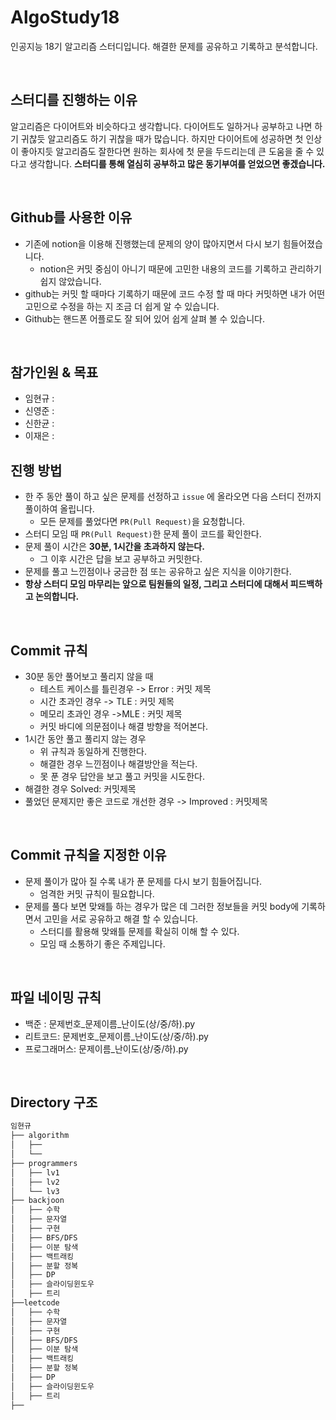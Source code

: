 # AlgoStudy18
인공지능 18기 알고리즘 스터디입니다.  해결한 문제를 공유하고 기록하고 분석합니다.

<br>

## 스터디를 진행하는 이유
알고리즘은 다이어트와 비슷하다고 생각합니다. 다이어트도 일하거나 공부하고 나면 하기 귀찮듯 알고리즘도 하기 귀찮을 때가 많습니다. 하지만 다이어트에 성공하면 첫 인상이 좋아지듯 알고리즘도 잘한다면 원하는 회사에 첫 문을 두드리는데 큰 도움을 줄 수 있다고 생각합니다. **스터디를 통해 열심히 공부하고 많은 동기부여를 얻었으면 좋겠습니다.**


<br>

## Github를 사용한 이유
- 기존에 notion을 이용해 진행했는데 문제의 양이 많아지면서 다시 보기 힘들어졌습니다.
  - notion은 커밋 중심이 아니기 때문에 고민한 내용의 코드를 기록하고 관리하기 쉽지 않았습니다.
- github는 커밋 할 때마다 기록하기 때문에 코드 수정 할 때 마다 커밋하면 내가 어떤 고민으로 수정을 하는 지 조금 더 쉽게 알 수 있습니다.
- Github는 핸드폰 어플로도 잘 되어 있어 쉽게 살펴 볼 수 있습니다.

<br>

## 참가인원 & 목표

- 임현규 :
- 신영준 :
- 신한균 :
- 이재은 :


## 진행 방법

- 한 주 동안 풀이 하고 싶은 문제를 선정하고 `issue` 에 올라오면 다음 스터디 전까지 풀이하여 올립니다.
  - 모든 문제를 풀었다면 `PR(Pull Request)`을 요청합니다.
- 스터디 모임 때 `PR(Pull Request)`한 문제 풀이 코드를 확인한다.
- 문제 풀이 시간은 **30분, 1시간을 초과하지 않는다.**
  - 그 이후 시간은 답을 보고 공부하고 커밋한다.
- 문제를 풀고 느낀점이나 궁금한 점 또는 공유하고 싶은 지식을 이야기한다.
- **항상 스터디 모임 마무리는 앞으로 팀원들의 일정, 그리고 스터디에 대해서 피드백하고 논의합니다.**

<br>


## Commit 규칙

- 30분 동안 풀어보고 풀리지 않을 때
  - 테스트 케이스를 틀린경우 -> Error : 커밋 제목
  - 시간 초과인 경우 -> TLE : 커밋 제목
  - 메모리 초과인 경우 ->MLE : 커밋 제목
  - 커밋 바디에 의문점이나 해결 방향을 적어본다.
- 1시간 동안 풀고 풀리지 않는 경우
  - 위 규칙과 동일하게 진행한다.
  - 해결한 경우 느낀점이나 해결방안을 적는다.
  - 못 푼 경우 답안을 보고 풀고 커밋을 시도한다.
- 해결한 경우 Solved: 커밋제목
- 풀었던 문제지만 좋은 코드로 개선한 경우 -> Improved : 커밋제목

<br>

## Commit 규칙을 지정한 이유

- 문제 풀이가 많아 질 수록 내가 푼 문제를 다시 보기 힘들어집니다.
  - 엄격한 커밋 규칙이 필요합니다.
- 문제를 풀다 보면 맞왜틀 하는 경우가 많은 데 그러한 정보들을 커밋 body에 기록하면서 고민을 서로 공유하고 해결 할 수 있습니다.
  - 스터디를 활용해 맞왜틀 문제를 확실히 이해 할 수 있다.
  - 모임 때 소통하기 좋은 주제입니다.


<br>

## 파일 네이밍 규칙
- 백준 : 문제번호_문제이름_난이도(상/중/하).py
- 리트코드: 문제번호_문제이름_난이도(상/중/하).py
- 프로그래머스: 문제이름_난이도(상/중/하).py


<br>

## Directory 구조
```bash
임현규
├── algorithm
│   ├──
│   └──
├── programmers
│   ├── lv1
│   ├── lv2
│   └── lv3
├── backjoon
│   ├── 수학
│   ├── 문자열
│   ├── 구현
│   ├── BFS/DFS
│   ├── 이분 탐색
│   ├── 백트래킹
│   ├── 분할 정복
│   ├── DP
│   ├── 슬라이딩윈도우
│   ├── 트리
├──leetcode
│   ├── 수학
│   ├── 문자열
│   ├── 구현
│   ├── BFS/DFS
│   ├── 이분 탐색
│   ├── 백트래킹
│   ├── 분할 정복
│   ├── DP
│   ├── 슬라이딩윈도우
│   ├── 트리
├──
``` 
